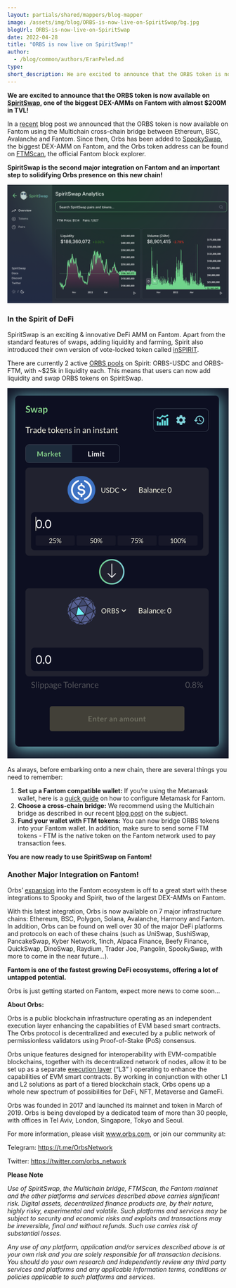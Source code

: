 ```yaml
---
layout: partials/shared/mappers/blog-mapper
image: /assets/img/blog/ORBS-is-now-live-on-SpiritSwap/bg.jpg
blogUrl: ORBS-is-now-live-on-SpiritSwap
date: 2022-04-28
title: "ORBS is now live on SpiritSwap!"
author:
  - /blog/common/authors/EranPeled.md
type:
short_description: We are excited to announce that the ORBS token is now available on SpiritSwap, one of the biggest DEX-AMMs on Fantom with almost $200M in TVL! 
---
```


**We are excited to announce that the ORBS token is now available on [SpiritSwap](https://www.spiritswap.finance/), one of the biggest DEX-AMMs on Fantom with almost $200M in TVL!**

In a [recent](https://www.orbs.com/Multichain/) blog post we announced that the ORBS token is now available on Fantom using the Multichain cross-chain bridge between Ethereum, BSC, Avalanche and Fantom. Since then, Orbs has been added to [SpookySwap](https://www.orbs.com/ORBS-is-now-live-on-SpookySwap/), the biggest DEX-AMM on Fantom, and the Orbs token address can be found on [FTMScan](https://www.orbs.com/FTMScan/), the official Fantom block explorer.

**SpiritSwap is the second major integration on Fantom and an important step to solidifying Orbs presence on this new chain!**


![spiritswap](/assets/img/blog/ORBS-is-now-live-on-SpiritSwap/image1.png)



### In the Spirit of DeFi

SpiritSwap is an exciting & innovative DeFi AMM on Fantom. Apart from the standard features of swaps, adding liquidity and farming, Spirit also introduced their own version of vote-locked token called [inSPIRIT](https://docs.spiritswap.finance/spirit-swap/inspirit). 

There are currently 2 active [ORBS pools](https://info.spiritswap.finance/token/0x3e01b7e242d5af8064cb9a8f9468ac0f8683617c) on Spirit: ORBS-USDC and ORBS-FTM, with ~$25k in liquidity each. This means that users can now add liquidity and swap ORBS tokens on SpiritSwap.

![ORBSswap](/assets/img/blog/ORBS-is-now-live-on-SpiritSwap/image2.png)


As always, before embarking onto a new chain, there are several things you need to remember:

1) **Set up a Fantom compatible wallet:** If you’re using the Metamask wallet, here is a [quick guide](https://docs.fantom.foundation/tutorials/set-up-metamask) on how to configure Metamask for Fantom.
2) **Choose a cross-chain bridge:** We recommend using the Multichain bridge as described in our recent [blog post](https://www.orbs.com/Multichain/) on the subject. 
3) **Fund your wallet with FTM tokens:** You can now bridge ORBS tokens into your Fantom wallet. In addition, make sure to send some FTM tokens - FTM is the native token on the Fantom network used to pay transaction fees. 

**You are now ready to use SpiritSwap on Fantom!**


### Another Major Integration on Fantom!

Orbs’ [expansion](https://www.orbs.com/Fantom/) into the Fantom ecosystem is off to a great start with these integrations to Spooky and Spirit, two of the largest DEX-AMMs on Fantom.

With this latest integration, Orbs is now available on 7 major infrastructure chains: Ethereum, BSC, Polygon, Solana, Avalanche, Harmony and Fantom. In addition, Orbs can be found on well over 30 of the major DeFi platforms and protocols on each of these chains (such as UniSwap, SushiSwap, PancakeSwap, Kyber Network, 1inch, Alpaca Finance, Beefy Finance, QuickSwap, DinoSwap, Raydium, Trader Joe, Pangolin, SpookySwap, with more to come in the near future...).

**Fantom is one of the fastest growing DeFi ecosystems, offering a lot of untapped potential.**

Orbs is just getting started on Fantom, expect more news to come soon…


<div class='line-separator'> </div>


**About Orbs:**


Orbs is a public blockchain infrastructure operating as an independent execution layer enhancing the capabilities of EVM based smart contracts. The Orbs protocol is decentralized and executed by a public network of permissionless validators using Proof-of-Stake (PoS) consensus.

Orbs unique features designed for interoperability with EVM-compatible blockchains, together with its decentralized network of nodes, allow it to be set up as a separate [execution layer](https://www.orbs.com/How-Orbs-Hybrid-Architecture-Is-Becoming-a-Game-Changer-in-DeFi/) (“L3” ) operating to enhance the capabilities of EVM smart contracts. By working in conjunction with other L1 and L2 solutions as part of a tiered blockchain stack, Orbs opens up a whole new spectrum of possibilities for DeFi, NFT, Metaverse and GameFi.

Orbs was founded in 2017 and launched its mainnet and token in March of 2019. Orbs is being developed by a dedicated team of more than 30 people, with offices in Tel Aviv, London, Singapore, Tokyo and Seoul.

For more information, please visit www.orbs.com, or join our community at:

Telegram: https://t.me/OrbsNetwork

Twitter: https://twitter.com/orbs_network


<div class='line-separator'> </div>



**Please Note**

_Use of SpiritSwap, the Multichain bridge, FTMScan, the Fantom mainnet and the other platforms and services described above carries significant risk. Digital assets, decentralized finance products are, by their nature, highly risky, experimental and volatile. Such platforms and services may be subject to security and economic risks and exploits and transactions may be irreversible, final and without refunds. Such use carries risk of substantial losses._ 

_Any use of any platform, application and/or services described above is at your own risk and you are solely responsible for all transaction decisions. You should do your own research and independently review any third party services and platforms and any applicable information terms, conditions or policies applicable to such platforms and services._
 

